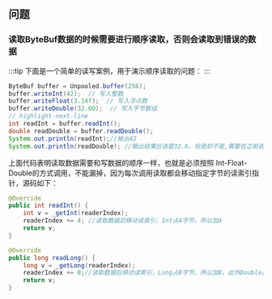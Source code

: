 
## 问题

### 读取ByteBuf数据的时候需要进行顺序读取，否则会读取到错误的数据
:::tip
下面是一个简单的读写案例，用于演示顺序读取的问题：
:::

```java
ByteBuf buffer = Unpooled.buffer(256);
buffer.writeInt(42);  // 写入整数
buffer.writeFloat(3.14f);  // 写入浮点数
buffer.writeDouble(32.6D);  // 写入字节数组
// highlight-next-line
int readInt = buffer.readInt();
double readDouble = buffer.readDouble();
System.out.println(readInt);//输出42
System.out.println(readDouble); //输出结果应该是32.6，但是却不是,需要在之前调用readFloat移动读索引
```
上面代码表明读取数据需要和写数据的顺序一样，也就是必须按照 Int-Float-Double的方式调用，不能漏掉，因为每次调用读取都会移动指定字节的读索引指针，源码如下：
```java
@Override
public int readInt() {
    int v = _getInt(readerIndex); 
    readerIndex += 4; //读取数据后移动读索引，Int占4字节，所以加4
    return v;
}

@Override
public long readLong() {
    long v = _getLong(readerIndex);
    readerIndex += 8;//读取数据后移动读索引，Long占8字节，所以加8，此外Double是基于Long实现的。
    return v;
}
```
